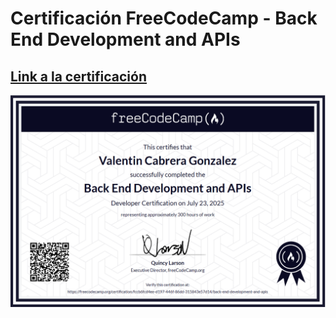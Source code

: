 # Certificación FreeCodeCamp - Back End Development and APIs
## [Link a la certificación](https://www.freecodecamp.org/certification/fccb6fcd4ee-d197-446f-86dd-315843e57d14/back-end-development-and-apis)
![Certificado FCC-BDA](certificacion-fcc.png)
